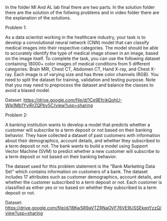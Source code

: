 In the folder Ml And AL lab final there are two parts. In the solution folder there are the solution of the follwing problems and in video folder there are the explanation of the solutions. 

Problem 1:

As a data scientist working in the healthcare industry, your task is to develop a convolutional neural network (CNN) model that can classify medical images into their respective categories. 
The model should be able to accurately identify the type of medical image shown in an image, based on the image itself.
To complete the task, you can use the following dataset containing 18000+ color images of medical conditions from 5 different categories:
Brain MRI,  Chest CT, Abdomen CT, Hand X-ray, and Chest X-ray. Each image is of varying size and has three color channels (RGB). You need to split the dataset for training, validation and testing purpose. 
Note that you may need to preprocess the dataset and balance the classes to avoid a biased model.

Dataset: https://drive.google.com/file/d/1Ce9EfcikQohU-WIp1Mb1YyIRrZQPby5C/view?usp=sharing

Problem 2:

A banking institution wants to develop a model that predicts whether a customer will subscribe to a term deposit or not based on their banking behavior. 
They have collected a dataset of past customers with information about their demographics, account details, and whether they subscribed to a term deposit or not.
The bank wants to build a model using Support Vector Machine (SVM) to predict whether a new customer will subscribe to a term deposit or not based on their banking behavior.

The dataset used for this problem statement is the "Bank Marketing Data Set" which contains information on customers of a bank. 
The dataset includes 17 attributes such as customer demographics, account details, and whether the customer subscribed to a term deposit or not.
Each customer is classified as either yes or no based on whether they subscribed to a term deposit or not.


Dataset: https://drive.google.com/file/d/18KwSR9aVTZRNaOVF76VE9USSEkqnYzzQ/view?usp=sharing


